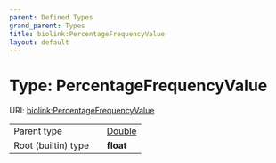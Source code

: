 ```yaml
---
parent: Defined Types
grand_parent: Types
title: biolink:PercentageFrequencyValue
layout: default
---
```


# Type: PercentageFrequencyValue




URI: [biolink:PercentageFrequencyValue](https://w3id.org/biolink/vocab/types/biolink:PercentageFrequencyValue)

|  |  |  |
| --- | --- | --- |
| Parent type | | [Double](types/Double.md) |
| Root (builtin) type | | **float** |
